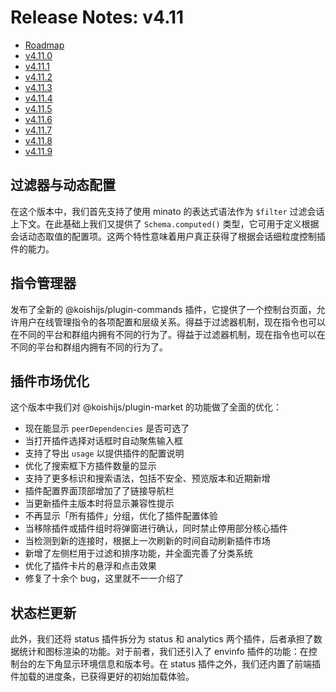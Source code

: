 # Release Notes: v4.11

- [Roadmap](https://github.com/koishijs/koishi/issues/892)
- [v4.11.0](https://github.com/koishijs/koishi/releases/tag/4.11.0)
- [v4.11.1](https://github.com/koishijs/koishi/releases/tag/4.11.1)
- [v4.11.2](https://github.com/koishijs/koishi/releases/tag/4.11.2)
- [v4.11.3](https://github.com/koishijs/koishi/releases/tag/4.11.3)
- [v4.11.4](https://github.com/koishijs/koishi/releases/tag/4.11.4)
- [v4.11.5](https://github.com/koishijs/koishi/releases/tag/4.11.5)
- [v4.11.6](https://github.com/koishijs/koishi/releases/tag/4.11.6)
- [v4.11.7](https://github.com/koishijs/koishi/releases/tag/4.11.7)
- [v4.11.8](https://github.com/koishijs/koishi/releases/tag/4.11.8)
- [v4.11.9](https://github.com/koishijs/koishi/releases/tag/4.11.9)

## 过滤器与动态配置

在这个版本中，我们首先支持了使用 minato 的表达式语法作为 `$filter` 过滤会话上下文。在此基础上我们又提供了 `Schema.computed()` 类型，它可用于定义根据会话动态取值的配置项。这两个特性意味着用户真正获得了根据会话细粒度控制插件的能力。

## 指令管理器

发布了全新的 @koishijs/plugin-commands 插件，它提供了一个控制台页面，允许用户在线管理指令的各项配置和层级关系。得益于过滤器机制，现在指令也可以在不同的平台和群组内拥有不同的行为了。得益于过滤器机制，现在指令也可以在不同的平台和群组内拥有不同的行为了。

## 插件市场优化

这个版本中我们对 @koishijs/plugin-market 的功能做了全面的优化：

- 现在能显示 `peerDependencies` 是否可选了
- 当打开插件选择对话框时自动聚焦输入框
- 支持了导出 `usage` 以提供插件的配置说明
- 优化了搜索框下方插件数量的显示
- 支持了更多标识和搜索语法，包括不安全、预览版本和近期新增
- 插件配置界面顶部增加了了链接导航栏
- 当更新插件主版本时将显示兼容性提示
- 不再显示「所有插件」分组，优化了插件配置体验
- 当移除插件或插件组时将弹窗进行确认，同时禁止停用部分核心插件
- 当检测到新的连接时，根据上一次刷新的时间自动刷新插件市场
- 新增了左侧栏用于过滤和排序功能，并全面完善了分类系统
- 优化了插件卡片的悬浮和点击效果
- 修复了十余个 bug，这里就不一一介绍了

## 状态栏更新

此外，我们还将 status 插件拆分为 status 和 analytics 两个插件，后者承担了数据统计和图标渲染的功能。对于前者，我们还引入了 envinfo 插件的功能：在控制台的左下角显示环境信息和版本号。在 status 插件之外，我们还内置了前端插件加载的进度条，已获得更好的初始加载体验。
